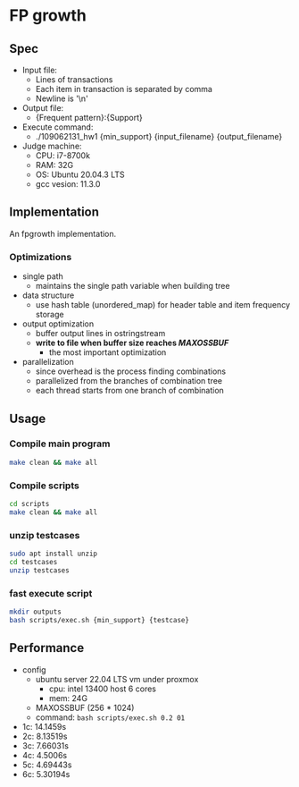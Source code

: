 # FP growth

## Spec

* Input file:
  * Lines of transactions
  * Each item in transaction is separated by comma
  * Newline is '\n'
* Output file:
  * {Frequent pattern}:{Support}
* Execute command:
  * ./109062131_hw1 {min_support} {input_filename} {output_filename}
* Judge machine:
  * CPU: i7-8700k
  * RAM: 32G
  * OS: Ubuntu 20.04.3 LTS
  * gcc vesion: 11.3.0

## Implementation

An fpgrowth implementation.

### Optimizations

* single path
  * maintains the single path variable when building tree
* data structure
  * use hash table (unordered_map) for header table and item frequency storage
* output optimization
  * buffer output lines in ostringstream
  * **write to file when buffer size reaches *MAXOSSBUF***
    * the most important optimization
* parallelization
  * since overhead is the process finding combinations
  * parallelized from the branches of combination tree
  * each thread starts from one branch of combination

##

## Usage

### Compile main program

```bash
make clean && make all
```

### Compile scripts

```bash
cd scripts
make clean && make all
```

### unzip testcases

```bash
sudo apt install unzip
cd testcases
unzip testcases
```

### fast execute script

```bash
mkdir outputs
bash scripts/exec.sh {min_support} {testcase}
```

## Performance

* config
  * ubuntu server 22.04 LTS vm under proxmox
    * cpu: intel 13400 host 6 cores
    * mem: 24G
  * MAXOSSBUF (256 * 1024)
  * command: `bash scripts/exec.sh 0.2 01`
* 1c: 14.1459s
* 2c: 8.13519s
* 3c: 7.66031s
* 4c: 4.5006s
* 5c: 4.69443s
* 6c: 5.30194s
